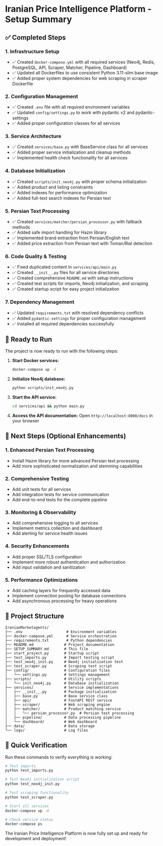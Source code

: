 # Iranian Price Intelligence Platform - Setup Summary

## ✅ Completed Steps

### 1. Infrastructure Setup
- ✅ Created `docker-compose.yml` with all required services (Neo4j, Redis, PostgreSQL, API, Scraper, Matcher, Pipeline, Dashboard)
- ✅ Updated all Dockerfiles to use consistent Python 3.11-slim base image
- ✅ Added proper system dependencies for web scraping in scraper Dockerfile

### 2. Configuration Management
- ✅ Created `.env` file with all required environment variables
- ✅ Updated `config/settings.py` to work with pydantic v2 and pydantic-settings
- ✅ Added proper configuration classes for all services

### 3. Service Architecture
- ✅ Created `services/base.py` with BaseService class for all services
- ✅ Added proper service initialization and cleanup methods
- ✅ Implemented health check functionality for all services

### 4. Database Initialization
- ✅ Created `scripts/init_neo4j.py` with proper schema initialization
- ✅ Added product and listing constraints
- ✅ Added indexes for performance optimization
- ✅ Added full-text search indexes for Persian text

### 5. Persian Text Processing
- ✅ Created `services/matcher/persian_processor.py` with fallback methods
- ✅ Added safe import handling for Hazm library
- ✅ Implemented brand extraction from Persian/English text
- ✅ Added price extraction from Persian text with Toman/Rial detection

### 6. Code Quality & Testing
- ✅ Fixed duplicated content in `services/api/main.py`
- ✅ Created `__init__.py` files for all service directories
- ✅ Created comprehensive `README.md` with setup instructions
- ✅ Created test scripts for imports, Neo4j initialization, and scraping
- ✅ Created startup script for easy project initialization

### 7. Dependency Management
- ✅ Updated `requirements.txt` with resolved dependency conflicts
- ✅ Added `pydantic-settings` for proper configuration management
- ✅ Installed all required dependencies successfully

## 🚀 Ready to Run

The project is now ready to run with the following steps:

1. **Start Docker services:**
   ```bash
   docker-compose up -d
   ```

2. **Initialize Neo4j database:**
   ```bash
   python scripts/init_neo4j.py
   ```

3. **Start the API service:**
   ```bash
   cd services/api && python main.py
   ```

4. **Access the API documentation:**
   Open `http://localhost:8000/docs` in your browser

## 🔧 Next Steps (Optional Enhancements)

### 1. Enhanced Persian Text Processing
- Install Hazm library for more advanced Persian text processing
- Add more sophisticated normalization and stemming capabilities

### 2. Comprehensive Testing
- Add unit tests for all services
- Add integration tests for service communication
- Add end-to-end tests for the complete pipeline

### 3. Monitoring & Observability
- Add comprehensive logging to all services
- Implement metrics collection and dashboard
- Add alerting for service health issues

### 4. Security Enhancements
- Add proper SSL/TLS configuration
- Implement more robust authentication and authorization
- Add input validation and sanitization

### 5. Performance Optimizations
- Add caching layers for frequently accessed data
- Implement connection pooling for database connections
- Add asynchronous processing for heavy operations

## 📁 Project Structure

```
IranianMarketagents/
├── .env                    # Environment variables
├── docker-compose.yml      # Service orchestration
├── requirements.txt        # Python dependencies
├── README.md              # Project documentation
├── SETUP_SUMMARY.md       # This file
├── start_project.py       # Startup script
├── test_imports.py        # Import testing script
├── test_neo4j_init.py     # Neo4j initialization test
├── test_scraper.py        # Scraping test script
├── config/                # Configuration files
│   └── settings.py        # Settings management
├── scripts/               # Utility scripts
│   └── init_neo4j.py      # Database initialization
├── services/              # Service implementations
│   ├── __init__.py        # Package initialization
│   ├── base.py            # Base service class
│   ├── api/               # FastAPI REST service
│   ├── scraper/           # Web scraping engine
│   ├── matcher/           # Product matching service
│   │   └── persian_processor.py  # Persian text processing
│   ├── pipeline/          # Data processing pipeline
│   └── dashboard/         # Web dashboard
├── data/                  # Data storage
└── logs/                  # Log files
```

## 🎯 Quick Verification

Run these commands to verify everything is working:

```bash
# Test imports
python test_imports.py

# Test Neo4j initialization script
python test_neo4j_init.py

# Test scraping functionality
python test_scraper.py

# Start all services
docker-compose up -d

# Check service status
docker-compose ps
```

The Iranian Price Intelligence Platform is now fully set up and ready for development and deployment!